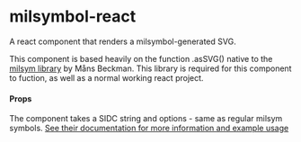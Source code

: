 # milsymbol-react
A react component that renders a milsymbol-generated SVG.

This component is based heavily on the function .asSVG() native to the [milsym library](https://github.com/spatialillusions/milsymbol) by Måns Beckman. This library is required for this component to fuction, as well as a normal working react project.

#### Props
The component takes a SIDC string and options - same as regular milsym symbols. [See their documentation for more information and example usage](https://www.spatialillusions.com/milsymbol/docs/index.html)
